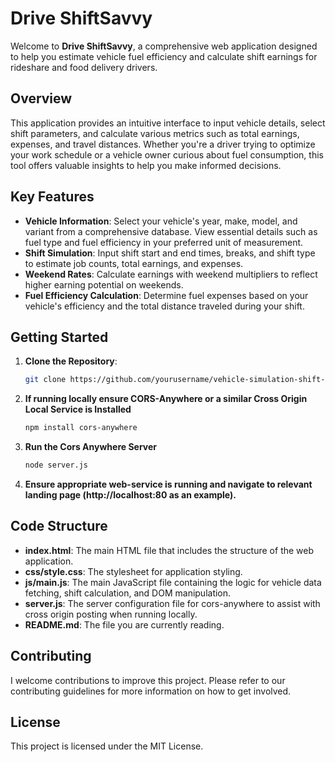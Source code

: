 # Drive ShiftSavvy

Welcome to **Drive ShiftSavvy**, a comprehensive web application designed to help you estimate vehicle fuel efficiency and calculate shift earnings for rideshare and food delivery drivers.

## Overview

This application provides an intuitive interface to input vehicle details, select shift parameters, and calculate various metrics such as total earnings, expenses, and travel distances. Whether you're a driver trying to optimize your work schedule or a vehicle owner curious about fuel consumption, this tool offers valuable insights to help you make informed decisions.

## Key Features

- **Vehicle Information**: Select your vehicle's year, make, model, and variant from a comprehensive database. View essential details such as fuel type and fuel efficiency in your preferred unit of measurement.
- **Shift Simulation**: Input shift start and end times, breaks, and shift type to estimate job counts, total earnings, and expenses.
- **Weekend Rates**: Calculate earnings with weekend multipliers to reflect higher earning potential on weekends.
- **Fuel Efficiency Calculation**: Determine fuel expenses based on your vehicle's efficiency and the total distance traveled during your shift.

## Getting Started

1. **Clone the Repository**:
   ```bash
   git clone https://github.com/yourusername/vehicle-simulation-shift-calculator.git

2. **If running locally ensure CORS-Anywhere or a similar Cross Origin Local Service is Installed**
    ```bash
    npm install cors-anywhere

3. **Run the Cors Anywhere Server**
    ```bash
    node server.js

4. **Ensure appropriate web-service is running and navigate to relevant landing page (http://localhost:80 as an example).**

## Code Structure

- **index.html**: The main HTML file that includes the structure of the web application.
- **css/style.css**: The stylesheet for application styling.
- **js/main.js**: The main JavaScript file containing the logic for vehicle data fetching, shift calculation, and DOM manipulation.
- **server.js**: The server configuration file for cors-anywhere to assist with cross origin posting when running locally.
- **README.md**: The file you are currently reading.

## Contributing
I welcome contributions to improve this project. Please refer to our contributing guidelines for more information on how to get involved.

## License
This project is licensed under the MIT License.